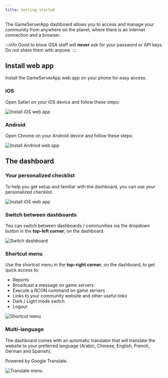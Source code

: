 ```yaml
---
title: Getting started
---
```


The GameServerApp dashboard allows you to access and manage your community from anywhere on the planet, where there is an internet connection and a browser.

:::info Good to know
GSA staff will __never__ ask for your password or API keys. Do not share them with anyone.
:::

## Install web app
Install the GameServerApp web app on your phone for easy access. 

### iOS
Open Safari on your iOS device and follow these steps:

![Install iOS web app](/img/dashboard/getting_started/ios_web_app.jpg)

### Android
Open Chrome on your Android device and follow these steps:

![Install Andriod web app](/img/dashboard/getting_started/andriod_web_app.jpg)

## The dashboard

### Your personalized checklist
To help you get setup and familiar with the dashboard, you can use your personalized checklist.

![Install iOS web app](/img/dashboard/getting_started/getting_started.jpg)

### Switch between dashboards

You can switch between dashboards / communities via the dropdown button in the __top-left corner__, on the dashboard.

![Switch dashboard](/img/dashboard/getting_started/switch_dashboard.jpg)

### Shortcut menu
Use the shortcut menu in the __top-right corner__, on the dashboard, to get quick access to:
- Reports
- Broadcast a message on game servers
- Execute a RCON command on game servers
- Links to your community website and other useful links
- Dark / Light mode switch
- Logout

![Shortcut menu](/img/dashboard/getting_started/shortcut_menu.jpg)


### Multi-language
The dashboard comes with an automatic translator that will translate the website to your preferred language (Arabic, Chinese, English, French, German and Spanish).

Powered by Google Translate.

![Translate menu](/img/dashboard/getting_started/translate.jpg)